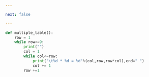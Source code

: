 ```yaml
---

next: false

---
```




<BlogInfo id="475" title="1.函数" author="白日梦想猿" pv=0 read_times=0 pre_cost_time="0分10秒" category="函数" tag_list="['函数']" create_time="2020.02.03 11:06:44" update_time="2020.02.03 11:21:00" />

```python
def multiple_table():
    row = 1
    while row<=9:
        print("")
        col = 1
        while col<=row:
            print("\t%d * %d = %d"%(col,row,row*col),end=" ")
            col += 1
        row +=1

```



<ActionBox />
